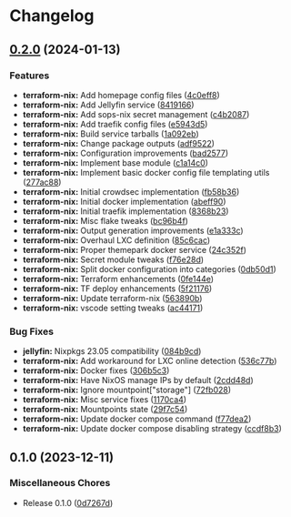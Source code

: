 # Changelog

## [0.2.0](https://github.com/lpchaim/homelab/compare/v0.1.0...v0.2.0) (2024-01-13)


### Features

* **terraform-nix:** Add homepage config files ([4c0eff8](https://github.com/lpchaim/homelab/commit/4c0eff88bee1136faa4500b6c0981df2b81369d5))
* **terraform-nix:** Add Jellyfin service ([8419166](https://github.com/lpchaim/homelab/commit/84191666e7200d170b72f215bc14b7a3861bc051))
* **terraform-nix:** Add sops-nix secret management ([c4b2087](https://github.com/lpchaim/homelab/commit/c4b2087dc7780c0638f710cbc59c646f39cde244))
* **terraform-nix:** Add traefik config files ([e5943d5](https://github.com/lpchaim/homelab/commit/e5943d53901a3a118644d35013d62852ec810ed9))
* **terraform-nix:** Build service tarballs ([1a092eb](https://github.com/lpchaim/homelab/commit/1a092ebf987f5f1811ea230148a973513c67d81f))
* **terraform-nix:** Change package outputs ([adf9522](https://github.com/lpchaim/homelab/commit/adf9522264c0233134d5e4ff5fab016637c710e7))
* **terraform-nix:** Configuration improvements ([bad2577](https://github.com/lpchaim/homelab/commit/bad257755960464017d6522d862a51f1d9ee3066))
* **terraform-nix:** Implement base module ([c1a14c0](https://github.com/lpchaim/homelab/commit/c1a14c089bd53fece9e424bbf96809af7a311fa9))
* **terraform-nix:** Implement basic docker config file templating utils ([277ac88](https://github.com/lpchaim/homelab/commit/277ac88a383b1ca9b91b36fe3d64470f620f2e7e))
* **terraform-nix:** Initial crowdsec implementation ([fb58b36](https://github.com/lpchaim/homelab/commit/fb58b362ea052dcdaece02c7959133599bf39c37))
* **terraform-nix:** Initial docker implementation ([abeff90](https://github.com/lpchaim/homelab/commit/abeff9022f0cae2b1c8bbff2265670053b400e9b))
* **terraform-nix:** Initial traefik implementation ([8368b23](https://github.com/lpchaim/homelab/commit/8368b23cf7242d2b2fb58f20413470a463fc0876))
* **terraform-nix:** Misc flake tweaks ([bc96b4f](https://github.com/lpchaim/homelab/commit/bc96b4f6446263a7894cdadc2857290956dbaff4))
* **terraform-nix:** Output generation improvements ([e1a333c](https://github.com/lpchaim/homelab/commit/e1a333c4ddb6107d52ddadcde888e45b386b59b5))
* **terraform-nix:** Overhaul LXC definition ([85c6cac](https://github.com/lpchaim/homelab/commit/85c6cac8e8c5f099023db59a7810a2e3306c1431))
* **terraform-nix:** Proper themepark docker service ([24c352f](https://github.com/lpchaim/homelab/commit/24c352f719867a80f876e82b88d07d7bad877f57))
* **terraform-nix:** Secret module tweaks ([f76e28d](https://github.com/lpchaim/homelab/commit/f76e28d7d8a806a0fbb6103f769676b7504020f2))
* **terraform-nix:** Split docker configuration into categories ([0db50d1](https://github.com/lpchaim/homelab/commit/0db50d11f11e8e2e674741070232dc3704450610))
* **terraform-nix:** Terraform enhancements ([0fe144e](https://github.com/lpchaim/homelab/commit/0fe144e505f11a46696dc2ea26adf6b71785f71d))
* **terraform-nix:** TF deploy enhancements ([5f21176](https://github.com/lpchaim/homelab/commit/5f211760a0a1c26c0f011cba484d084d20fa28bb))
* **terraform-nix:** Update terraform-nix ([563890b](https://github.com/lpchaim/homelab/commit/563890bdbf8b16fbe956eb168fbc006e6fa21bcf))
* **terraform-nix:** vscode setting tweaks ([ac44171](https://github.com/lpchaim/homelab/commit/ac4417166d1d259d65360bb4ea5448092e3206d2))


### Bug Fixes

* **jellyfin:** Nixpkgs 23.05 compatibility ([084b9cd](https://github.com/lpchaim/homelab/commit/084b9cdd90a127b827a8e11d9f29860e344252f4))
* **terraform-nix:** Add workaround for LXC online detection ([536c77b](https://github.com/lpchaim/homelab/commit/536c77b705e40f1675c75d19116ecfafafffcce6))
* **terraform-nix:** Docker fixes ([306b5c3](https://github.com/lpchaim/homelab/commit/306b5c3617ede39ec2192027a8d814194d9b57cb))
* **terraform-nix:** Have NixOS manage IPs by default ([2cdd48d](https://github.com/lpchaim/homelab/commit/2cdd48d3124976a6eb181c0f486deffba23895d8))
* **terraform-nix:** Ignore mountpoint["storage"] ([72fb028](https://github.com/lpchaim/homelab/commit/72fb028b9ac68e8ce6c219f251b2adc1796e91d7))
* **terraform-nix:** Misc service fixes ([1170ca4](https://github.com/lpchaim/homelab/commit/1170ca454724b90a82856ab3b9cc2ca76615630c))
* **terraform-nix:** Mountpoints state ([29f7c54](https://github.com/lpchaim/homelab/commit/29f7c54bb557848356170e8e3c0757c6bd8a02c8))
* **terraform-nix:** Update docker compose command ([f77dea2](https://github.com/lpchaim/homelab/commit/f77dea27fb46f7e986141c17f32f4f80b8b27c19))
* **terraform-nix:** Update docker compose disabling strategy ([ccdf8b3](https://github.com/lpchaim/homelab/commit/ccdf8b3557c87cb7e312b4c5215438540ec6c85e))

## 0.1.0 (2023-12-11)


### Miscellaneous Chores

* Release 0.1.0 ([0d7267d](https://github.com/lpchaim/homelab/commit/0d7267dcc0ae4b8f47e93f9e7f0608bada5154b5))
